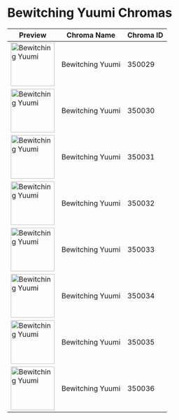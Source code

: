 # Bewitching Yuumi Chromas

| Preview | Chroma Name | Chroma ID |
|---|---|---|
| <img src='https://raw.communitydragon.org/latest/plugins/rcp-be-lol-game-data/global/default/v1/champion-chroma-images/350/350029.png' alt='Bewitching Yuumi' width='100'> | Bewitching Yuumi | 350029 |
| <img src='https://raw.communitydragon.org/latest/plugins/rcp-be-lol-game-data/global/default/v1/champion-chroma-images/350/350030.png' alt='Bewitching Yuumi' width='100'> | Bewitching Yuumi | 350030 |
| <img src='https://raw.communitydragon.org/latest/plugins/rcp-be-lol-game-data/global/default/v1/champion-chroma-images/350/350031.png' alt='Bewitching Yuumi' width='100'> | Bewitching Yuumi | 350031 |
| <img src='https://raw.communitydragon.org/latest/plugins/rcp-be-lol-game-data/global/default/v1/champion-chroma-images/350/350032.png' alt='Bewitching Yuumi' width='100'> | Bewitching Yuumi | 350032 |
| <img src='https://raw.communitydragon.org/latest/plugins/rcp-be-lol-game-data/global/default/v1/champion-chroma-images/350/350033.png' alt='Bewitching Yuumi' width='100'> | Bewitching Yuumi | 350033 |
| <img src='https://raw.communitydragon.org/latest/plugins/rcp-be-lol-game-data/global/default/v1/champion-chroma-images/350/350034.png' alt='Bewitching Yuumi' width='100'> | Bewitching Yuumi | 350034 |
| <img src='https://raw.communitydragon.org/latest/plugins/rcp-be-lol-game-data/global/default/v1/champion-chroma-images/350/350035.png' alt='Bewitching Yuumi' width='100'> | Bewitching Yuumi | 350035 |
| <img src='https://raw.communitydragon.org/latest/plugins/rcp-be-lol-game-data/global/default/v1/champion-chroma-images/350/350036.png' alt='Bewitching Yuumi' width='100'> | Bewitching Yuumi | 350036 |
